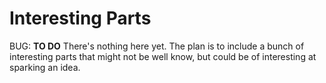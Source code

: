 # Interesting Parts

BUG: **TO DO** There's nothing here yet. The plan is to include a bunch
of interesting parts that might not be well know, but could be of
interesting at sparking an idea.

<!-- TODO:
* TODO: USBLC6-2SC6
* TODO: PCM2912APJTR
* TODO: CYPD3177-24LQXQT
-->